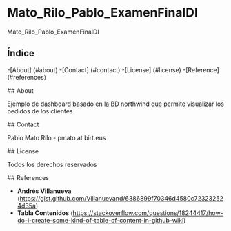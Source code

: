 # Mato_Rilo_Pablo_ExamenFinalDI
Mato_Rilo_Pablo_ExamenFinalDI

## Índice
-[About] (#about)
-[Contact] (#contact)
-[License] (#license)
-[Reference] (#references)

<a name="About"/>
## About

Ejemplo de dashboard basado en la BD northwind que permite visualizar los pedidos de los clientes

<a name="Contact"/>
## Contact

Pablo Mato Rilo - pmato at birt.eus

<a name="License"/>
## License

Todos los derechos reservados

<a name="References"/>
## References

* **Andrés Villanueva** (https://gist.github.com/Villanuevand/6386899f70346d4580c723232524d35a)
* **Tabla Contenidos** (https://stackoverflow.com/questions/18244417/how-do-i-create-some-kind-of-table-of-content-in-github-wiki)


